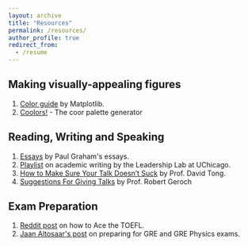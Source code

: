 ```yaml
---
layout: archive
title: "Resources"
permalink: /resources/
author_profile: true
redirect_from:
  - /resume
---
```


## Making visually-appealing figures

1. [Color guide](https://matplotlib.org/stable/gallery/color/named_colors.html) by Matplotlib.
2. [Coolors!](https://coolors.co/) - The coor palette generator

## Reading, Writing and Speaking
1. [Essays](http://www.paulgraham.com/articles.html) by Paul Graham's essays.
2. [Playlist](https://www.youtube.com/watch?v=vtIzMaLkCaM&list=PLT9dtLV29xu8NkipEERDB2I62tLyhTJym&index=1) on academic writing by the Leadership Lab at UChicago.
3. [How to Make Sure Your Talk Doesn’t Suck](http://www.damtp.cam.ac.uk/user/tong/talks/talk.pdf) by Prof. David Tong.
4. [Suggestions For Giving Talks](https://ar5iv.labs.arxiv.org/html/gr-qc/9703019) by Prof. Robert Geroch

## Exam Preparation

1. [Reddit post](https://www.reddit.com/r/ToeflAdvice/comments/ybiuf5/just_got_my_toefl_scores/) on how to Ace the TOEFL.
2. [Jaan Altosaar's post](https://jaan.io/how-to-ace-the-gre-and-physics-gre/) on preparing for GRE and GRE Physics exams.
